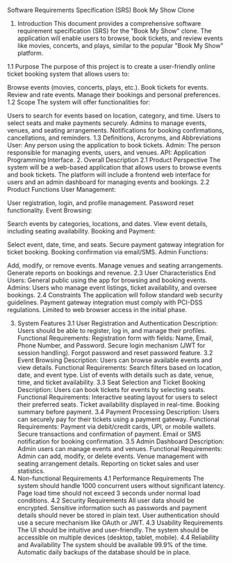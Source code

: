 Software Requirements Specification (SRS)
Book My Show Clone
1. Introduction
This document provides a comprehensive software requirement specification (SRS) for the "Book My Show" clone. The application will enable users to browse, book tickets, and review events like movies, concerts, and plays, similar to the popular "Book My Show" platform.

1.1 Purpose
The purpose of this project is to create a user-friendly online ticket booking system that allows users to:

Browse events (movies, concerts, plays, etc.).
Book tickets for events.
Review and rate events.
Manage their bookings and personal preferences.
1.2 Scope
The system will offer functionalities for:

Users to search for events based on location, category, and time.
Users to select seats and make payments securely.
Admins to manage events, venues, and seating arrangements.
Notifications for booking confirmations, cancellations, and reminders.
1.3 Definitions, Acronyms, and Abbreviations
User: Any person using the application to book tickets.
Admin: The person responsible for managing events, users, and venues.
API: Application Programming Interface.
2. Overall Description
2.1 Product Perspective
The system will be a web-based application that allows users to browse events and book tickets. The platform will include a frontend web interface for users and an admin dashboard for managing events and bookings.
2.2 Product Functions
User Management:

User registration, login, and profile management.
Password reset functionality.
Event Browsing:

Search events by categories, locations, and dates.
View event details, including seating availability.
Booking and Payment:

Select event, date, time, and seats.
Secure payment gateway integration for ticket booking.
Booking confirmation via email/SMS.
Admin Functions:

Add, modify, or remove events.
Manage venues and seating arrangements.
Generate reports on bookings and revenue.
2.3 User Characteristics
End Users: General public using the app for browsing and booking events.
Admins: Users who manage event listings, ticket availability, and oversee bookings.
2.4 Constraints
The application will follow standard web security guidelines.
Payment gateway integration must comply with PCI-DSS regulations.
Limited to web browser access in the initial phase.

3. System Features
3.1 User Registration and Authentication
Description: Users should be able to register, log in, and manage their profiles.
Functional Requirements:
Registration form with fields: Name, Email, Phone Number, and Password.
Secure login mechanism (JWT for session handling).
Forgot password and reset password feature.
3.2 Event Browsing
Description: Users can browse available events and view details.
Functional Requirements:
Search filters based on location, date, and event type.
List of events with details such as date, venue, time, and ticket availability.
3.3 Seat Selection and Ticket Booking
Description: Users can book tickets for events by selecting seats.
Functional Requirements:
Interactive seating layout for users to select their preferred seats.
Ticket availability displayed in real-time.
Booking summary before payment.
3.4 Payment Processing
Description: Users can securely pay for their tickets using a payment gateway.
Functional Requirements:
Payment via debit/credit cards, UPI, or mobile wallets.
Secure transactions and confirmation of payment.
Email or SMS notification for booking confirmation.
3.5 Admin Dashboard
Description: Admin users can manage events and venues.
Functional Requirements:
Admin can add, modify, or delete events.
Venue management with seating arrangement details.
Reporting on ticket sales and user statistics.
4. Non-functional Requirements
4.1 Performance Requirements
The system should handle 1000 concurrent users without significant latency.
Page load time should not exceed 3 seconds under normal load conditions.
4.2 Security Requirements
All user data should be encrypted.
Sensitive information such as passwords and payment details should never be stored in plain text.
User authentication should use a secure mechanism like OAuth or JWT.
4.3 Usability Requirements
The UI should be intuitive and user-friendly.
The system should be accessible on multiple devices (desktop, tablet, mobile).
4.4 Reliability and Availability
The system should be available 99.9% of the time.
Automatic daily backups of the database should be in place.
